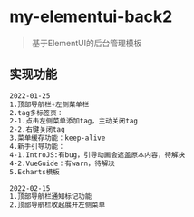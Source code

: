 # my-elementui-back2

> 基于ElementUI的后台管理模板

## 实现功能

``` bash
2022-01-25
1.顶部导航栏+左侧菜单栏
2.tag多标签页：
2-1.点击左侧菜单添加tag，主动关闭tag
2-2.右键关闭tag
3.菜单缓存功能：keep-alive
4.新手引导功能：
4-1.IntroJS:有bug，引导动画会遮盖原本内容，待解决
4-2.VueGuide：有warn，待解决
5.Echarts模板

2022-02-15
1.顶部导航栏通知标记功能
2.顶部导航栏收起展开左侧菜单
